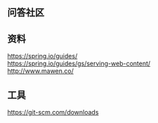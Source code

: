 ## 问答社区

## 资料
https://spring.io/guides/  
https://spring.io/guides/gs/serving-web-content/  
http://www.mawen.co/  

## 工具
https://git-scm.com/downloads
